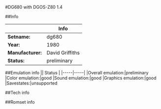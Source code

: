 #DG680 with DGOS-Z80 1.4

##Info

||Info|
|-----|-----|
|**Setname:**|dg680
|**Year:**|1980
|**Manufacturer:**|David Griffiths
|**Status:**|preliminary

##Emulation info
|| Status |
|-----|-----|
|Overall emulation:|preliminary
|Color emulation:|good
|Sound emulation:|good
|Graphics emulation:|good
|Savestates:|unsupported

##Tech info

##Romset info

<!--- START OF EDITED COMMENT DO NOT TOUCH TEXT ABOVE-->
